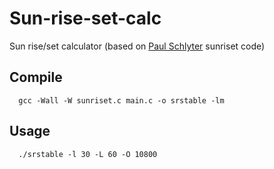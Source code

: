 # Sun-rise-set-calc
Sun rise/set calculator (based on [Paul Schlyter](http://stjarnhimlen.se/english.html) sunriset code)
## Compile
```
  gcc -Wall -W sunriset.c main.c -o srstable -lm
```
## Usage
```
  ./srstable -l 30 -L 60 -O 10800
```
